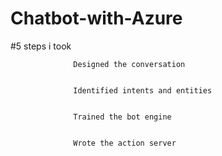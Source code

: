 # Chatbot-with-Azure


#5 steps i took


                  Designed the conversation
                  
                  
                  Identified intents and entities
                  
                  
                  Trained the bot engine
                  
                  
                  Wrote the action server
